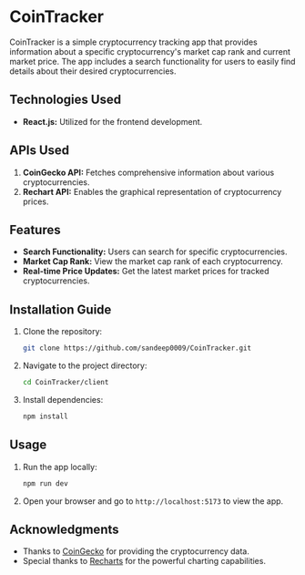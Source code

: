 # CoinTracker

CoinTracker is a simple cryptocurrency tracking app that provides information about a specific cryptocurrency's market cap rank and current market price. The app includes a search functionality for users to easily find details about their desired cryptocurrencies.

## Technologies Used

- **React.js:** Utilized for the frontend development.

## APIs Used

1. **CoinGecko API:** Fetches comprehensive information about various cryptocurrencies.
2. **Rechart API:** Enables the graphical representation of cryptocurrency prices.

## Features

- **Search Functionality:** Users can search for specific cryptocurrencies.
- **Market Cap Rank:** View the market cap rank of each cryptocurrency.
- **Real-time Price Updates:** Get the latest market prices for tracked cryptocurrencies.

## Installation Guide

1. Clone the repository:

    ```bash
    git clone https://github.com/sandeep0009/CoinTracker.git
    ```

2. Navigate to the project directory:

    ```bash
    cd CoinTracker/client
    ```

3. Install dependencies:

    ```bash
    npm install
    ```

## Usage

1. Run the app locally:

    ```bash
    npm run dev
    ```

2. Open your browser and go to `http://localhost:5173` to view the app.


## Acknowledgments

- Thanks to [CoinGecko](https://www.coingecko.com/en) for providing the cryptocurrency data.
- Special thanks to [Recharts](http://recharts.org/en-US/) for the powerful charting capabilities.
